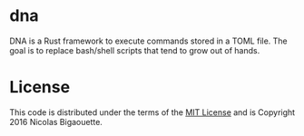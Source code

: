 # dna
DNA is a Rust framework to execute commands stored in a TOML file. The goal is to replace bash/shell scripts
that tend to grow out of hands.

# License

This code is distributed under the terms of the [MIT License](https://opensource.org/licenses/MIT) and is Copyright 2016 Nicolas Bigaouette.
